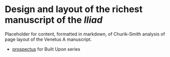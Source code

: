 
# Design and layout of the richest manuscript of the *Iliad* #

Placeholder for content, formatted in markdown, of Churik-Smith analysis of page layout of the Venetus A manuscript.

- [prospectus][abstract] for Built Upon series

[abstract]: prospectus.html
